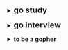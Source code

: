 **<details><summary><font size="4">go study</font></summary>**
  * [Go 实战开发](https://github.com/astaxie/go-best-practice)
  * [Go Web 编程](https://github.com/astaxie/build-web-application-with-golang/blob/master/zh/preface.md)
  * [Go语言标准库](https://books.studygolang.com/The-Golang-Standard-Library-by-Example/)
  * [Go入门指南](https://github.com/Unknwon/the-way-to-go_ZH_CN/blob/master/eBook/directory.md)
  * [Go语言圣经](http://shouce.jb51.net/gopl-zh/ch1/ch1-01.html)
  * [Go语言中文网](https://studygolang.com/topics)
  * [菜鸟教程](https://www.runoob.com/go/go-environment.html)
  * [Go语言高级编程](https://chai2010.cn/advanced-go-programming-book/)
  * [Go语言原本](https://golang.design/under-the-hood/)
  * [golang设计模式](https://github.com/senghoo/golang-design-pattern)
  * [Go语言四十二章经](https://github.com/ffhelicopter/Go42)
  * [原作者](https://segmentfault.com/a/1190000038922260)
</details>

 **<details><summary><font size="4">go interview</font></summary>**
  * [极客兔兔](https://geektutu.com/post/qa-golang.html)
  * [GO 面试题](https://www.jishuchi.com/read/go-interview/3435)
  * [golang面试题集合](https://github.com/lifei6671/interview-go)
  * [Golang面试题，收集自Golang中文网](https://github.com/yqchilde/Golang-Interview)
</details>

**<details><summary><b>to be a gopher</b></summary>**
 <p>
  
  * [gotyou](https://github.com/gotyouTosyourai)
  
 </p> 
 
</details>
